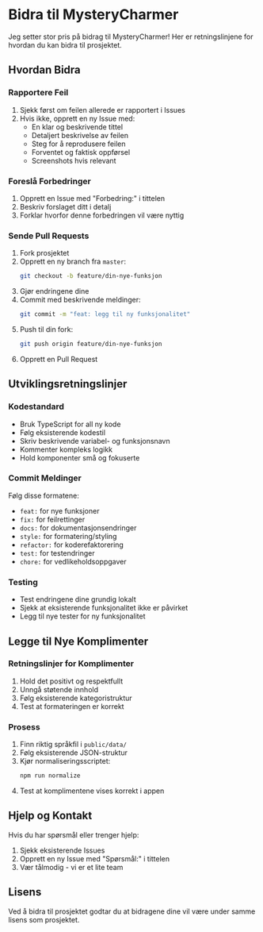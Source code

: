 # Bidra til MysteryCharmer

Jeg setter stor pris på bidrag til MysteryCharmer! Her er retningslinjene for hvordan du kan bidra til prosjektet.

## Hvordan Bidra

### Rapportere Feil
1. Sjekk først om feilen allerede er rapportert i Issues
2. Hvis ikke, opprett en ny Issue med:
   - En klar og beskrivende tittel
   - Detaljert beskrivelse av feilen
   - Steg for å reprodusere feilen
   - Forventet og faktisk oppførsel
   - Screenshots hvis relevant

### Foreslå Forbedringer
1. Opprett en Issue med "Forbedring:" i tittelen
2. Beskriv forslaget ditt i detalj
3. Forklar hvorfor denne forbedringen vil være nyttig

### Sende Pull Requests
1. Fork prosjektet
2. Opprett en ny branch fra `master`:
   ```bash
   git checkout -b feature/din-nye-funksjon
   ```
3. Gjør endringene dine
4. Commit med beskrivende meldinger:
   ```bash
   git commit -m "feat: legg til ny funksjonalitet"
   ```
5. Push til din fork:
   ```bash
   git push origin feature/din-nye-funksjon
   ```
6. Opprett en Pull Request

## Utviklingsretningslinjer

### Kodestandard
- Bruk TypeScript for all ny kode
- Følg eksisterende kodestil
- Skriv beskrivende variabel- og funksjonsnavn
- Kommenter kompleks logikk
- Hold komponenter små og fokuserte

### Commit Meldinger
Følg disse formatene:
- `feat:` for nye funksjoner
- `fix:` for feilrettinger
- `docs:` for dokumentasjonsendringer
- `style:` for formatering/styling
- `refactor:` for koderefaktorering
- `test:` for testendringer
- `chore:` for vedlikeholdsoppgaver

### Testing
- Test endringene dine grundig lokalt
- Sjekk at eksisterende funksjonalitet ikke er påvirket
- Legg til nye tester for ny funksjonalitet

## Legge til Nye Komplimenter

### Retningslinjer for Komplimenter
1. Hold det positivt og respektfullt
2. Unngå støtende innhold
3. Følg eksisterende kategoristruktur
4. Test at formateringen er korrekt

### Prosess
1. Finn riktig språkfil i `public/data/`
2. Følg eksisterende JSON-struktur
3. Kjør normaliseringsscriptet:
   ```bash
   npm run normalize
   ```
4. Test at komplimentene vises korrekt i appen

## Hjelp og Kontakt

Hvis du har spørsmål eller trenger hjelp:
1. Sjekk eksisterende Issues
2. Opprett en ny Issue med "Spørsmål:" i tittelen
3. Vær tålmodig - vi er et lite team

## Lisens

Ved å bidra til prosjektet godtar du at bidragene dine vil være under samme lisens som prosjektet.
